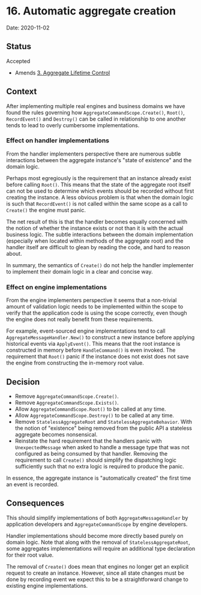 # 16. Automatic aggregate creation

Date: 2020-11-02

## Status

Accepted

- Amends [3. Aggregate Lifetime Control](0003-aggregate-lifetime-control.md)

## Context

After implementing multiple real engines and business domains we have found the
rules governing how `AggregateCommandScope.Create()`, `Root()`, `RecordEvent()`
and `Destroy()` can be called in relationship to one another tends to lead to
overly cumbersome implementations.

### Effect on handler implementations

From the handler implementers perspective there are numerous subtle interactions
between the aggregate instance's "state of existence" and the domain logic.

Perhaps most egregiously is the requirement that an instance already exist
before calling `Root()`. This means that the state of the aggregate root itself
can not be used to determine which events should be recorded without first
creating the instance. A less obvious problem is that when the domain logic is
such that `RecordEvent()` is not called within the same scope as a call to
`Create()` the engine must panic.

The net result of this is that the handler becomes equally concerned with the
notion of whether the instance exists or not than it is with the actual business
logic. The subtle interactions between the domain implementation (especially
when located within methods of the aggregate root) and the handler itself are
difficult to glean by reading the code, and hard to reason about.

In summary, the semantics of `Create()` do not help the handler implementer to
implement their domain logic in a clear and concise way.

### Effect on engine implementations

From the engine implementers perspective it seems that a non-trivial amount of
validation logic needs to be implemented within the scope to verify that the
application code is using the scope correctly, even though the engine does not
really benefit from these requirements.

For example, event-sourced engine implementations tend to call
`AggregateMessageHandler.New()` to construct a new instance before applying
historical events via `ApplyEvent()`. This means that the root instance is
constructed in memory before `HandleCommand()` is even invoked. The requirement
that `Root()` panic if the instance does not exist does not save the engine from
constructing the in-memory root value.

## Decision

- Remove `AggregateCommandScope.Create()`.
- Remove `AggregateCommandScope.Exists()`.
- Allow `AggregateCommandScope.Root()` to be called at any time.
- Allow `AggregateCommandScope.Destroy()` to be called at any time.
- Remove `StatelessAggregateRoot` and `StatelessAggregateBehavior`. With the
  notion of "existence" being removed from the public API a stateless aggregate
  becomes nonsensical.
- Reinstate the hard requirement that the handlers panic with
  `UnexpectedMessage` when asked to handle a message type that was not
  configured as being consumed by that handler. Removing the requirement to call
  `Create()` should simplify the dispatching logic sufficiently such that no
  extra logic is required to produce the panic.

In essence, the aggregate instance is "automatically created" the first time an
event is recorded.

## Consequences

This should simplify implementations of both `AggregateMessageHandler`
by application developers and `AggregateCommandScope` by engine developers.

Handler implementations should become more directly based purely on domain logic.
Note that along with the removal of `StatelessAggregateRoot`, some aggregates
implementations will require an additional type declaration for their root
value.

The removal of `Create()` does mean that engines no longer get an explicit
request to create an instance. However, since all state changes must be done by
recording event we expect this to be a straightforward change to existing engine
implementations.

